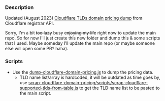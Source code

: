 ### Description
Updated (August 2023) [Cloudflare TLDs domain pricing dump](./cloudflare-domain-pricing-dump.csv) from Cloudflare registrar API.

Sorry, I'm a bit ~~too lazy~~ busy ~~enjoying my life~~ right now to update the main repo. So for now I'll just create this new folder and dump this & some scripts that I used. Maybe someday I'll update the main repo (or maybe someone else will open some PR? haha).

### Scripts
- Use the [dump-cloudflare-domain-pricing.js](./scripts/dump-cloudflare-domain-pricing.js) to dump the pricing data.
    - TLD name list/array is hardcoded, it will be outdated as time goes by, use [scrap-cloudflare-domain-pricing/scripts/scrap-cloudflare-supported-tlds-from-table.js](./scripts/scrap-cloudflare-supported-tlds-from-table.js) to get the TLD name list to be pasted to the main script.

